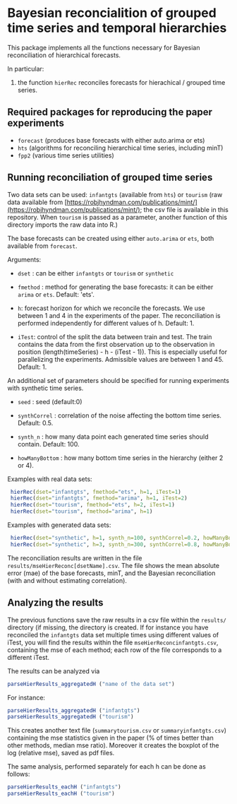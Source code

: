 # Bayesian reconcialition of grouped time series and temporal hierarchies 

This package implements all the functions necessary for Bayesian reconciliation of hierarchical forecasts.

In particular:

1. the function `hierRec` reconciles forecasts for hierachical / grouped time series.


## Required packages for reproducing the paper experiments

* `forecast` (produces base forecasts with either auto.arima or ets)
* `hts`   (algorithms for reconciling hierarchical time series, including minT)
* `fpp2`  (various time series utilities)


## Running reconciliation of grouped time series
Two data sets can be used: `infantgts` (available from `hts`) or `tourism` (raw data available from [https://robjhyndman.com/publications/mint/](https://robjhyndman.com/publications/mint/); the csv file is available in this repository. When  `tourism` is passed as a parameter, another function of this directory imports the raw data into R.)

The base forecasts can be created using either `auto.arima` or `ets`, both available from `forecast`.

Arguments:

* `dset` : can be either `infantgts` or `tourism` or `synthetic`

* `fmethod` : method for generating the base forecasts: it can be either `arima` or `ets`. Default: 'ets'.

* `h`: forecast horizon for which we reconcile the forecasts. We use between 1 and 4 in the experiments of the paper.
The reconciliation is performed independently for different values of h. Default: 1.

* `iTest`: control of the split the data between train and test. The train contains the data from the first observation up to the observation in position (length(timeSeries) - h - (iTest - 1)). This is  especially useful for parallelizing the experiments. Admissible values are between 1 and 45. Default: 1.

An additional set of parameters should be specified for running experiments with synthetic time series.

* `seed` : seed (default:0)

* `synthCorrel` : correlation of the noise affecting the bottom time series. Default: 0.5.

* `synth_n` : how many data point each generated time series should contain. Default: 100.

* `howManyBottom` : how many bottom time series in the hierarchy (either 2 or 4).


Examples with real data sets:

```R
 hierRec(dset="infantgts", fmethod="ets", h=1, iTest=1) 
 hierRec(dset="infantgts", fmethod="arima", h=1, iTest=2) 
 hierRec(dset="tourism", fmethod="ets", h=2, iTest=1)
 hierRec(dset="tourism", fmethod="arima", h=1) 
```


Examples with generated data sets:
```R
 hierRec(dset="synthetic", h=1, synth_n=100, synthCorrel=0.2, howManyBottom=2) 
 hierRec(dset="synthetic", h=3, synth_n=300, synthCorrel=0.8, howManyBottom=4)  
```

The reconciliation results  are written in the file `results/mseHierReconc[dsetName].csv`.
The file shows the mean absolute error (mae) of the base forecasts, minT, and the Bayesian reconciliation (with and without estimating correlation). 


## Analyzing the results
The previous functions save the raw results in a csv file within the `results/` directory (if missing, the directory is created.
If for instance you have reconciled the `infantgts` data set multiple times using different values of iTest, you will find the results within the file `mseHierReconcinfantgts.csv`, containing the mse of each method; each row of the file corresponds to a different iTest.

The results can be analyzed via
```R
parseHierResults_aggregatedH ("name of the data set")
```
For instance:

```R
parseHierResults_aggregatedH ("infantgts")
parseHierResults_aggregatedH ("tourism")
```

This creates another text file (`summarytourism.csv` or `summaryinfantgts.csv`) containing the mse statistics given in the paper (% of times better than other methods, median mse ratio). Moreover it creates the boxplot of the log (relative mse), saved as pdf files.

The same analysis, performed separately for each h can be done as follows:

```R
parseHierResults_eachH ("infantgts")
parseHierResults_eachH ("tourism")
```



